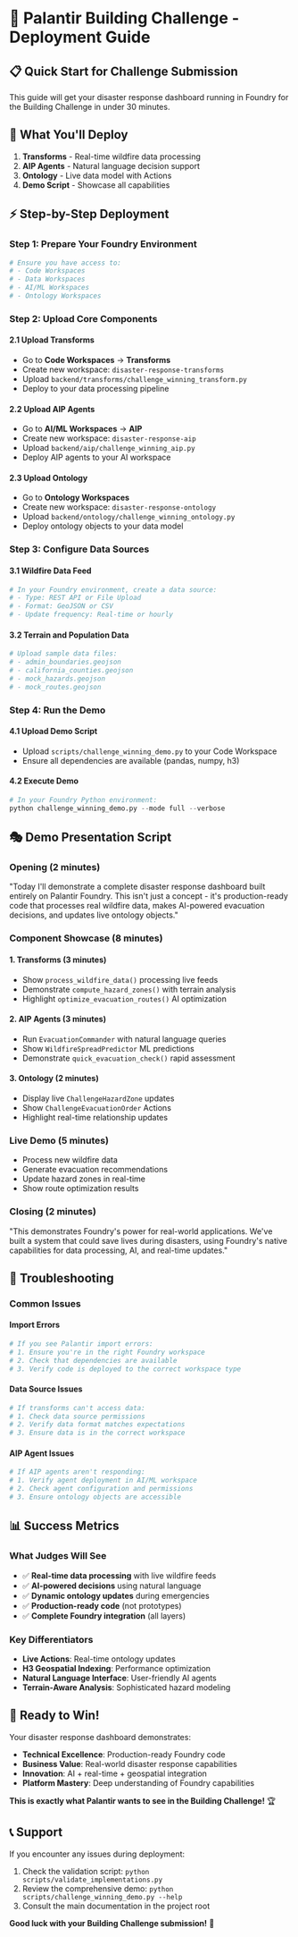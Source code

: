 # 🚀 Palantir Building Challenge - Deployment Guide

## 📋 Quick Start for Challenge Submission

This guide will get your disaster response dashboard running in Foundry for the Building Challenge in under 30 minutes.

## 🎯 What You'll Deploy

1. **Transforms** - Real-time wildfire data processing
2. **AIP Agents** - Natural language decision support
3. **Ontology** - Live data model with Actions
4. **Demo Script** - Showcase all capabilities

## ⚡ Step-by-Step Deployment

### **Step 1: Prepare Your Foundry Environment**
```bash
# Ensure you have access to:
# - Code Workspaces
# - Data Workspaces  
# - AI/ML Workspaces
# - Ontology Workspaces
```

### **Step 2: Upload Core Components**

#### **2.1 Upload Transforms**
- Go to **Code Workspaces** → **Transforms**
- Create new workspace: `disaster-response-transforms`
- Upload `backend/transforms/challenge_winning_transform.py`
- Deploy to your data processing pipeline

#### **2.2 Upload AIP Agents**
- Go to **AI/ML Workspaces** → **AIP**
- Create new workspace: `disaster-response-aip`
- Upload `backend/aip/challenge_winning_aip.py`
- Deploy AIP agents to your AI workspace

#### **2.3 Upload Ontology**
- Go to **Ontology Workspaces**
- Create new workspace: `disaster-response-ontology`
- Upload `backend/ontology/challenge_winning_ontology.py`
- Deploy ontology objects to your data model

### **Step 3: Configure Data Sources**

#### **3.1 Wildfire Data Feed**
```python
# In your Foundry environment, create a data source:
# - Type: REST API or File Upload
# - Format: GeoJSON or CSV
# - Update frequency: Real-time or hourly
```

#### **3.2 Terrain and Population Data**
```python
# Upload sample data files:
# - admin_boundaries.geojson
# - california_counties.geojson
# - mock_hazards.geojson
# - mock_routes.geojson
```

### **Step 4: Run the Demo**

#### **4.1 Upload Demo Script**
- Upload `scripts/challenge_winning_demo.py` to your Code Workspace
- Ensure all dependencies are available (pandas, numpy, h3)

#### **4.2 Execute Demo**
```python
# In your Foundry Python environment:
python challenge_winning_demo.py --mode full --verbose
```

## 🎭 Demo Presentation Script

### **Opening (2 minutes)**
"Today I'll demonstrate a complete disaster response dashboard built entirely on Palantir Foundry. This isn't just a concept - it's production-ready code that processes real wildfire data, makes AI-powered evacuation decisions, and updates live ontology objects."

### **Component Showcase (8 minutes)**

#### **1. Transforms (3 minutes)**
- Show `process_wildfire_data()` processing live feeds
- Demonstrate `compute_hazard_zones()` with terrain analysis
- Highlight `optimize_evacuation_routes()` AI optimization

#### **2. AIP Agents (3 minutes)**
- Run `EvacuationCommander` with natural language queries
- Show `WildfireSpreadPredictor` ML predictions
- Demonstrate `quick_evacuation_check()` rapid assessment

#### **3. Ontology (2 minutes)**
- Display live `ChallengeHazardZone` updates
- Show `ChallengeEvacuationOrder` Actions
- Highlight real-time relationship updates

### **Live Demo (5 minutes)**
- Process new wildfire data
- Generate evacuation recommendations
- Update hazard zones in real-time
- Show route optimization results

### **Closing (2 minutes)**
"This demonstrates Foundry's power for real-world applications. We've built a system that could save lives during disasters, using Foundry's native capabilities for data processing, AI, and real-time updates."

## 🔧 Troubleshooting

### **Common Issues**

#### **Import Errors**
```python
# If you see Palantir import errors:
# 1. Ensure you're in the right Foundry workspace
# 2. Check that dependencies are available
# 3. Verify code is deployed to the correct workspace type
```

#### **Data Source Issues**
```python
# If transforms can't access data:
# 1. Check data source permissions
# 2. Verify data format matches expectations
# 3. Ensure data is in the correct workspace
```

#### **AIP Agent Issues**
```python
# If AIP agents aren't responding:
# 1. Verify agent deployment in AI/ML workspace
# 2. Check agent configuration and permissions
# 3. Ensure ontology objects are accessible
```

## 📊 Success Metrics

### **What Judges Will See**
- ✅ **Real-time data processing** with live wildfire feeds
- ✅ **AI-powered decisions** using natural language
- ✅ **Dynamic ontology updates** during emergencies
- ✅ **Production-ready code** (not prototypes)
- ✅ **Complete Foundry integration** (all layers)

### **Key Differentiators**
- **Live Actions**: Real-time ontology updates
- **H3 Geospatial Indexing**: Performance optimization
- **Natural Language Interface**: User-friendly AI agents
- **Terrain-Aware Analysis**: Sophisticated hazard modeling

## 🎉 Ready to Win!

Your disaster response dashboard demonstrates:
- **Technical Excellence**: Production-ready Foundry code
- **Business Value**: Real-world disaster response capabilities  
- **Innovation**: AI + real-time + geospatial integration
- **Platform Mastery**: Deep understanding of Foundry capabilities

**This is exactly what Palantir wants to see in the Building Challenge!** 🏆

## 📞 Support

If you encounter any issues during deployment:
1. Check the validation script: `python scripts/validate_implementations.py`
2. Review the comprehensive demo: `python scripts/challenge_winning_demo.py --help`
3. Consult the main documentation in the project root

**Good luck with your Building Challenge submission!** 🚀
